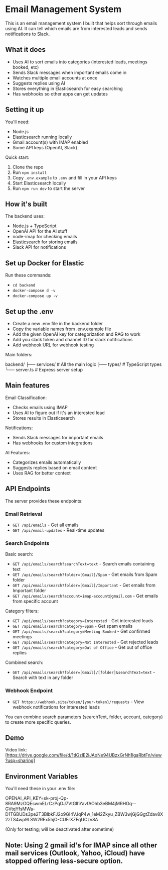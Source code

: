 # Email Management System

This is an email management system I built that helps sort through emails using AI. It can tell which emails are from interested leads and sends notifications to Slack.

## What it does

- Uses AI to sort emails into categories (interested leads, meetings booked, etc)
- Sends Slack messages when important emails come in
- Watches multiple email accounts at once
- Suggests replies using AI
- Stores everything in Elasticsearch for easy searching
- Has webhooks so other apps can get updates

## Setting it up

You'll need:
- Node.js
- Elasticsearch running locally
- Gmail account(s) with IMAP enabled
- Some API keys (OpenAI, Slack)

Quick start:
1. Clone the repo
2. Run `npm install`
3. Copy `.env.example` to `.env` and fill in your API keys
4. Start Elasticsearch locally
5. Run `npm run dev` to start the server

## How it's built

The backend uses:
- Node.js + TypeScript
- OpenAI API for the AI stuff
- node-imap for checking emails
- Elasticsearch for storing emails
- Slack API for notifications

## Set up Docker for Elastic

Run these commands:

- `cd backend`
- `docker-compose d -v`
- `docker-compose up -v`

## Set up the .env

- Create a new .env file in the backend folder
- Copy the variable names from .env.example file
- Add the given OpenAI key for categorization and RAG to work
- Add you slack token and channel ID for slack notifications
- Add webhook URL for webhook testing


Main folders:

backend/
├── services/ # All the main logic
├── types/ # TypeScript types
└── server.ts # Express server setup


## Main features

Email Classification:
- Checks emails using IMAP
- Uses AI to figure out if it's an interested lead
- Stores results in Elasticsearch

Notifications:
- Sends Slack messages for important emails
- Has webhooks for custom integrations

AI Features:
- Categorizes emails automatically
- Suggests replies based on email content
- Uses RAG for better context

## API Endpoints

The server provides these endpoints:

### Email Retrieval
- `GET /api/emails` - Get all emails
- `GET /api/email-updates` - Real-time updates

### Search Endpoints
Basic search:
- `GET /api/emails/search?searchText=text` - Search emails containing text
- `GET /api/emails/search?folder=[Gmail]/Spam` - Get emails from Spam folder
- `GET /api/emails/search?folder=[Gmail]/Important` - Get emails from Important folder
- `GET /api/emails/search?account=imap-account@gmail.com` - Get emails from specific account

Category filters:
- `GET /api/emails/search?category=Interested` - Get interested leads
- `GET /api/emails/search?category=Spam` - Get spam emails
- `GET /api/emails/search?category=Meeting Booked` - Get confirmed meetings
- `GET /api/emails/search?category=Not Interested` - Get rejected leads
- `GET /api/emails/search?category=Out of Office` - Get out of office replies

Combined search:
- `GET /api/emails/search?folder=[Gmail]/[folder]&searchText=text` - Search with text in any folder

### Webhook Endpoint
- `GET https://webhook.site/token/{your-token}/requests` - View webhook notifications for interested leads

You can combine search parameters (searchText, folder, account, category) to create more specific queries.

## Demo

Video link: [https://drive.google.com/file/d/1tIGzlE2iJAoNe94UBzxGrNh1lgaRbtFn/view?usp=sharing]

## Environment Variables

You'll need these in your .env file:

OPENAI_API_KEY=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

(Only for testing; will be deactivated after sometime)

## Note: Using 2 gmail id's for IMAP since all other mail services (Outlook, Yahoo, iCloud) have stopped offering less-secure option.
